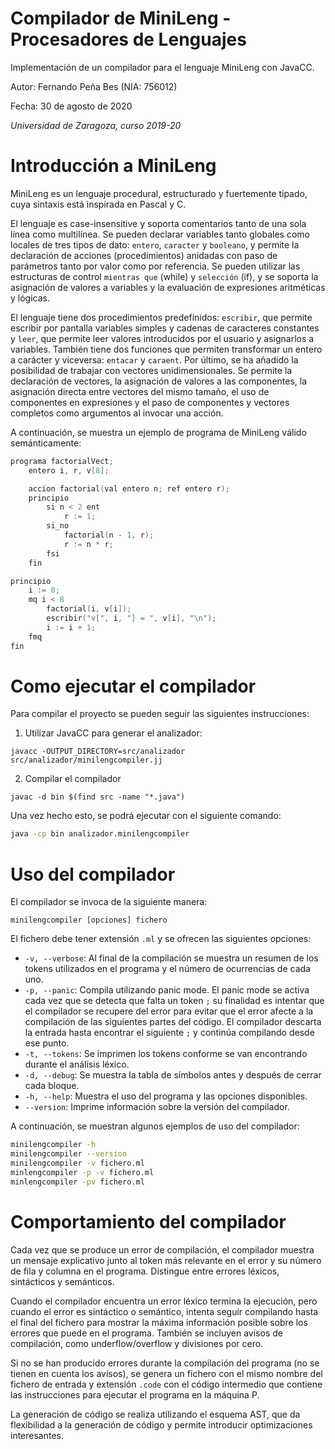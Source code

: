 # Compilador de MiniLeng - Procesadores de Lenguajes
Implementación de un compilador para el lenguaje MiniLeng con JavaCC.

Autor: Fernando Peña Bes (NIA: 756012)

Fecha: 30 de agosto de 2020

*Universidad de Zaragoza, curso 2019-20*

# Introducción a MiniLeng
MiniLeng es un lenguaje procedural, estructurado y fuertemente tipado, cuya sintaxis está inspirada en Pascal y C.

El lenguaje es case-insensitive y soporta comentarios tanto de una sola línea como multilínea. Se pueden  declarar variables tanto globales como locales de tres tipos de dato: `entero`, `caracter` y `booleano`, y permite la declaración de acciones (procedimientos) anidadas con paso de parámetros tanto por valor como por referencia.
Se pueden utilizar las estructuras de control `mientras que` (while) y `selección` (if), y se soporta la asignación de valores a variables y la evaluación de expresiones aritméticas y lógicas.

El lenguaje tiene dos procedimientos predefinidos: `escribir`, que permite escribir por pantalla variables simples y cadenas de caracteres constantes y `leer`, que permite leer valores introducidos por el usuario y asignarlos a variables. También tiene dos funciones que permiten transformar un entero a carácter y viceversa: `entacar` y `caraent`.
Por último, se ha añadido la posibilidad de trabajar con vectores unidimensionales. Se permite la declaración de vectores, la asignación de valores a las componentes, la asignación directa entre vectores del mismo tamaño, el uso de componentes en expresiones y el paso de componentes y vectores completos como argumentos al invocar una acción.

A continuación, se muestra un ejemplo de programa de MiniLeng válido semánticamente:

```c
programa factorialVect;
    entero i, r, v[8];

    accion factorial(val entero n; ref entero r);
    principio
        si n < 2 ent
            r := 1;
        si_no
            factorial(n - 1, r);
            r := n * r;
        fsi
    fin

principio
    i := 0;
    mq i < 8
        factorial(i, v[i]);
        escribir("v[", i, "] = ", v[i], "\n");
        i := i + 1;
    fmq
fin
```

# Como ejecutar el compilador
Para compilar el proyecto se pueden seguir las siguientes instrucciones:

1. Utilizar JavaCC para generar el analizador:
```
javacc -OUTPUT_DIRECTORY=src/analizador src/analizador/minilengcompiler.jj
```

2. Compilar el compilador
```
javac -d bin $(find src -name "*.java")
```
Una vez hecho esto, se podrá ejecutar con el siguiente comando:

```bash
java -cp bin analizador.minilengcompiler
```

# Uso del compilador
El compilador se invoca de la siguiente manera:
```
minilengcompiler [opciones] fichero
```

El fichero debe tener extensión `.ml` y se ofrecen las siguientes opciones:

* `-v, --verbose`: Al final de la compilación se muestra un resumen de los tokens utilizados en el programa y el número de ocurrencias de cada uno.
* `-p, --panic`: Compila utilizando panic mode. El panic mode se activa cada vez que se detecta que falta un token `;` su finalidad es intentar que el compilador se recupere del error para evitar que el error afecte a la compilación de las siguientes partes del código. El compilador descarta la entrada hasta encontrar el siguiente `;` y continúa compilando desde ese punto.
* `-t, --tokens`: Se imprimen los tokens conforme se van encontrando durante el análisis léxico.
* `-d, --debug`: Se muestra la tabla de símbolos antes y después de cerrar cada bloque.
* `-h, --help`: Muestra el uso del programa y las opciones disponibles.
* `--version`: Imprime información sobre la versión del compilador.

A continuación, se muestran algunos ejemplos de uso del compilador:

```bash
minilengcompiler -h
minilengcompiler --version
minilengcompiler -v fichero.ml
minlengcompiler -p -v fichero.ml
minlengcompiler -pv fichero.ml
```

# Comportamiento del compilador
Cada vez que se produce un error de compilación, el compilador muestra un mensaje explicativo junto al token más relevante en el error y su número de fila y columna en el programa. Distingue entre errores léxicos, sintácticos y semánticos.

Cuando el compilador encuentra un error léxico termina la ejecución, pero cuando el error es sintáctico o semántico, intenta seguir compilando hasta el final del fichero para mostrar la máxima información posible sobre los errores que puede en el programa. También se incluyen avisos de compilación, como underflow/overflow y divisiones por cero.

Si no se han producido errores durante la compilación del programa (no se tienen en cuenta los avisos), se genera un fichero con el mismo nombre del fichero de entrada y extensión `.code` con el código intermedio que contiene las instrucciones para ejecutar el programa en la máquina P.

 La generación de código se realiza utilizando el esquema AST, que da flexibilidad a la generación de código y permite introducir optimizaciones interesantes.
